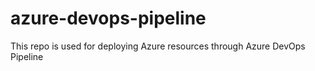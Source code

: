 # azure-devops-pipeline
This repo is used for deploying Azure resources through Azure DevOps Pipeline

